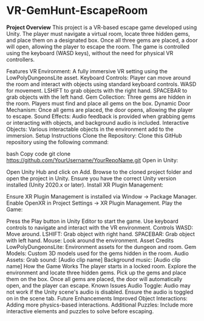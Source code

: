 # VR-GemHunt-EscapeRoom
 

**Project Overview**
This project is a VR-based escape game developed using Unity. The player must navigate a virtual room, locate three hidden gems, and place them on a designated box. Once all three gems are placed, a door will open, allowing the player to escape the room. The game is controlled using the keyboard (WASD keys), without the need for physical VR controllers.

Features
VR Environment: A fully immersive VR setting using the LowPolyDungeonsLite asset.
Keyboard Controls: Player can move around the room and interact with objects using standard keyboard controls.
WASD for movement.
LSHIFT to grab objects with the right hand.
SPACEBAR to grab objects with the left hand.
Gem Collection: Three gems are hidden in the room. Players must find and place all gems on the box.
Dynamic Door Mechanism: Once all gems are placed, the door opens, allowing the player to escape.
Sound Effects: Audio feedback is provided when grabbing gems or interacting with objects, and background audio is included.
Interactive Objects: Various interactable objects in the environment add to the immersion.
Setup Instructions
Clone the Repository:
Clone this GitHub repository using the following command:

bash
Copy code
git clone https://github.com/YourUsername/YourRepoName.git
Open in Unity:

Open Unity Hub and click on Add.
Browse to the cloned project folder and open the project in Unity.
Ensure you have the correct Unity version installed (Unity 2020.x or later).
Install XR Plugin Management:

Ensure XR Plugin Management is installed via Window -> Package Manager.
Enable OpenXR in Project Settings -> XR Plugin Management.
Play the Game:

Press the Play button in Unity Editor to start the game.
Use keyboard controls to navigate and interact with the VR environment.
Controls
WASD: Move around.
LSHIFT: Grab object with right hand.
SPACEBAR: Grab object with left hand.
Mouse: Look around the environment.
Asset Credits
LowPolyDungeonsLite: Environment assets for the dungeon and room.
Gem Models: Custom 3D models used for the gems hidden in the room.
Audio Assets:
Grab sound: [Audio clip name]
Background music: [Audio clip name]
How the Game Works
The player starts in a locked room.
Explore the environment and locate three hidden gems.
Pick up the gems and place them on the box.
Once all gems are placed, the door will automatically open, and the player can escape.
Known Issues
Audio Toggle: Audio may not work if the Unity scene's audio is disabled. Ensure the audio is toggled on in the scene tab.
Future Enhancements
Improved Object Interactions: Adding more physics-based interactions.
Additional Puzzles: Include more interactive elements and puzzles to solve before escaping.
